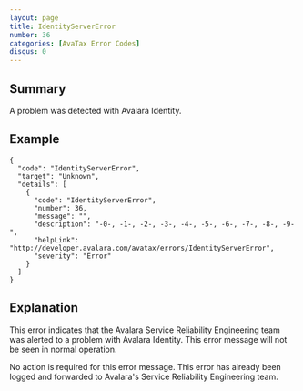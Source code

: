 ```yaml
---
layout: page
title: IdentityServerError
number: 36
categories: [AvaTax Error Codes]
disqus: 0
---
```


## Summary

A problem was detected with Avalara Identity.

## Example

    {
      "code": "IdentityServerError",
      "target": "Unknown",
      "details": [
        {
          "code": "IdentityServerError",
          "number": 36,
          "message": "",
          "description": "-0-, -1-, -2-, -3-, -4-, -5-, -6-, -7-, -8-, -9-",
          "helpLink": "http://developer.avalara.com/avatax/errors/IdentityServerError",
          "severity": "Error"
        }
      ]
    }

## Explanation

This error indicates that the Avalara Service Reliability Engineering team was alerted to a problem with Avalara Identity.  This error message will not be seen in normal operation.

No action is required for this error message.  This error has already been logged and forwarded to Avalara's Service Reliability Engineering team.
